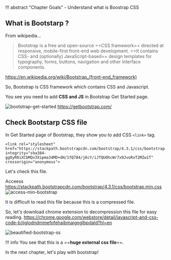 !!! abstract "Chapter Goals"
    - Understand what is Boostrap CSS

## What is Bootstarp ?
From wikipedia...
> Bootstrap is a free and open-source ==CSS framework== directed at responsive, mobile-first front-end web development. ==It contains CSS- and (optionally) JavaScript-based== design templates for typography, forms, buttons, navigation and other interface components.

https://en.wikipedia.org/wiki/Bootstrap_(front-end_framework)

So, Bootstrap is CSS framework which contains CSS and Javascript.


You see you need to add **CSS and JS** in Bootstrap Get Started page.

![bootstrap-get-started](https://storage.googleapis.com/coderhackers-assets/the-complete-webdev-with-rails-2020/bootstrap-css-guide/bootstrap-get-started.gif)
https://getbootstrap.com/


## Check Bootstarp CSS file
In Get Started page of Bootstrap, they show you to add CSS `<link>` tag. 
```
<link rel="stylesheet" href="https://stackpath.bootstrapcdn.com/bootstrap/4.3.1/css/bootstrap.min.css" integrity="sha384-ggOyR0iXCbMQv3Xipma34MD+dH/1fQ784/j6cY/iJTQUOhcWr7x9JvoRxT2MZw1T" crossorigin="anonymous">
```

Let's check this file.

Acceess
https://stackpath.bootstrapcdn.com/bootstrap/4.3.1/css/bootstrap.min.css
![access-min-bootstrap](https://storage.googleapis.com/coderhackers-assets/the-complete-webdev-with-rails-2020/bootstrap-css-guide/access-min-bootstrap.png)

It is difficult to read this file because this is a compressed file.

So, let's download chrome extension to decompression this file for easy reading.
https://chrome.google.com/webstore/detail/javascript-and-css-code-b/iiglodndmmefofehaibmaignglbpdald?hl=en

![beautified-bootstrap-ss](https://storage.googleapis.com/coderhackers-assets/the-complete-webdev-with-rails-2020/bootstrap-css-guide/beautified-bootstrap-ss.png)


!!! info
    You see that this is a ==**huge external css file**==.

In the next chapter, let's play with bootstrap!